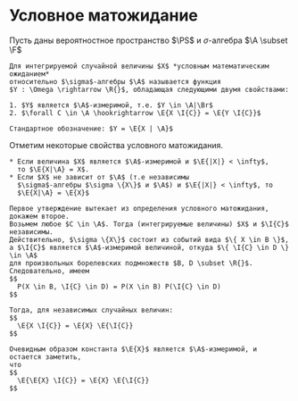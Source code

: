 # Условное матожидание

Пусть даны вероятностное пространство $\PS$ и $\sigma$-алгебра $\A \subset \F$

```admonish info title="Определение"
Для интегрируемой случайной величины $X$ *условным математическим ожиданием*
относительно $\sigma$-алгебры $\A$ называется функция
$Y : \Omega \rightarrow \R{}$, обладающая следующими двумя свойствами:

1. $Y$ является $\A$-измеримой, т.е. $Y \in \A|\Br$
2. $\forall C \in \A \hookrightarrow \E{X \I{C}} = \E{Y \I{C}}$

Стандартное обозначение: $Y = \E{X | \A}$
```

Отметим некоторые свойства условного матожидания.

```admonish tip title="Свойство 1"
* Если величина $X$ является $\A$-измеримой и $\E{|X|} < \infty$,
  то $\E{X|\A} = X$.  
* Если $X$ не зависит от $\A$ (т.е независимы
  $\sigma$-алгебры $\sigma \{X\}$ и $\A$) и $\E{|X|} < \infty$, то
  $\E{X|\A} = \E{X}$
```
```admonish note title="Доказательство" collapsible=true
Первое утверждение вытекает из определения условного матожидания, докажем второе.
Возьмем любое $C \in \A$. Тогда (интегрируемые величины) $X$ и $\I{C}$ независимы.
Действительно, $\sigma \{X\}$ состоит из событий вида $\{ X \in B \}$,
а $\I{C}$ является $\A$-измеримой величиной, откуда $\{ \I{C} \in D \} \in \A$
для произвольных борелевских подмножеств $B, D \subset \R{}$.  
Следовательно, имеем
$$
  P(X \in B, \I{C} \in D) = P(X \in B) P(\I{C} \in D)
$$

Тогда, для независимых случайных величин:
$$
  \E{X \I{C}} = \E{X} \E{\I{C}}
$$

Очевидным образом константа $\E{X}$ является $\A$-измеримой, и остается заметить,
что
$$
  \E{\E{X} \I{C}} = \E{X} \E{\I{C}}
$$
```
